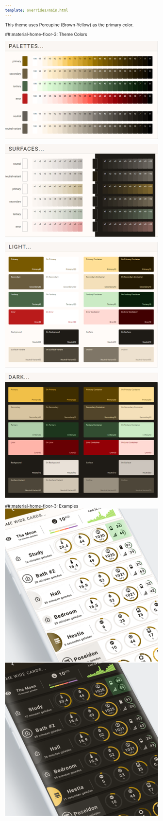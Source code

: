 ```yaml
---
template: overrides/main.html
---
```


This theme uses Porcupine (Brown-Yellow) as the primary color.

##:material-home-floor-3: Theme Colors


[![M3 Palettes]][M3 Palettes]

[![M3 Surfaces]][M3 Surfaces]

[![M3 Light]][M3 Light]

[![M3 Dark]][M3 Dark]

  [M3 Palettes]: ../assets/screenshots/m3-theme-d03-palettes.png
  [M3 Surfaces]: ../assets/screenshots/m3-theme-d03-surfaces.png
  [M3 Light]: ../assets/screenshots/m3-theme-d03-light.png
  [M3 Dark]: ../assets/screenshots/m3-theme-d03-dark.png
  

##:material-home-floor-3: Examples
[![M3 Example Light]][M3 Example Light]
[![M3 Example Dark]][M3 Example Dark]

  [M3 Example Light]: ../assets/screenshots/m3-example-d03-light.png
  [M3 Example Dark]: ../assets/screenshots/m3-example-d03-dark.png

